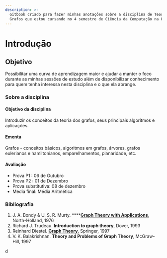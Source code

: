 ```yaml
---
description: >-
  Gitbook criado para fazer minhas anotações sobre a disciplina de Teoria dos
  Grafos que estou cursando no 4 semestre de Ciência da Computação na UFMS.
---
```


# Introdução

## Objetivo

Possibilitar uma curva de aprendizagem maior e ajudar a manter o foco durante as minhas sessões de estudo além de disponibilizar conhecimento para quem tenha interessa nesta disciplina e o que ela abrange.

### Sobre a disciplina

#### Objetivo da disciplina

Introduzir os conceitos da teoria dos grafos, seus principais algoritmos e aplicações.

#### Ementa

Grafos - conceitos básicos, algoritmos em grafos, árvores, grafos eulerianos e hamiltonianos, emparelhamentos, planaridade, etc.

#### Avaliação

* Prova P1 : 06 de Outubro
* Prova P2 : 01 de Dezembro
* Prova substitutiva: 08 de dezembro
* Media final: Média Aritmética

### Bibliografia

1. J. A. Bondy & U. S. R. Murty. ****[**Graph Theory with Applications**](https://www.zib.de/groetschel/teaching/WS1314/BondyMurtyGTWA.pdf), North-Holland, 1976
2. Richard J. Trudeau. **Introduction to graph theory**, Dover, 1993
3. Reinhard Diestel. [**Graph Theory**](http://www.esi2.us.es/~mbilbao/pdffiles/DiestelGT.pdf), Springer, 1997
4. V. K. Balakrishnan. **Theory and Problems of Graph Theory**, McGraw-Hill, 1997



d



